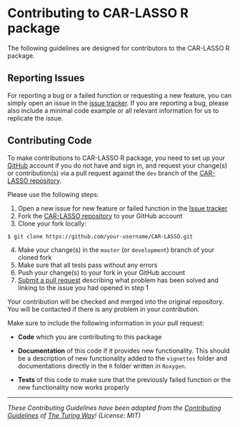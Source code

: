 # Contributing to CAR-LASSO R package

The following guidelines are designed for contributors to the CAR-LASSO R package. 

## Reporting Issues

For reporting a bug or a failed function or requesting a new feature, you can simply open an issue in the [issue tracker](https://github.com/YunyiShen/CAR-LASSO/issues). If you are reporting a bug, please also include a minimal code example or all relevant information for us to replicate the issue.

## Contributing Code

To make contributions to CAR-LASSO R package, you need to set up your [GitHub](https://github.com) 
account if you do not have and sign in, and request your change(s) or contribution(s) via 
a pull request against the ``dev``
branch of the [CAR-LASSO repository](https://github.com/YunyiShen/CAR-LASSO). 

Please use the following steps:

1. Open a new issue for new feature or failed function in the [Issue tracker](https://github.com/solislemuslab/bioklustering/issues)
2. Fork the [CAR-LASSO repository](https://github.com/YunyiShen/CAR-LASSO) to your GitHub account
3. Clone your fork locally:
```
$ git clone https://github.com/your-username/CAR-LASSO.git
```   
4. Make your change(s) in the `master` (or `development`) branch of your cloned fork
5. Make sure that all tests pass without any errors
6. Push your change(s) to your fork in your GitHub account
7. [Submit a pull request](https://github.com/YunyiShen/CAR-LASSO/pulls) describing what problem has been solved and linking to the issue you had opened in step 1

Your contribution will be checked and merged into the original repository. You will be contacted if there is any problem in your contribution.

Make sure to include the following information in your pull request:

* **Code** which you are contributing to this package

* **Documentation** of this code if it provides new functionality. This should be a
  description of new functionality added to the `vignettes` folder and documentations directly in the `R` folder written in `Roxygen`.

- **Tests** of this code to make sure that the previously failed function or the new functionality now works properly

---

_These Contributing Guidelines have been adapted from the [Contributing Guidelines](https://github.com/atomneb/AtomNeb-py/blob/master/CONTRIBUTING.md) of [The Turing Way](https://github.com/atomneb/AtomNeb-py)! (License: MIT)_